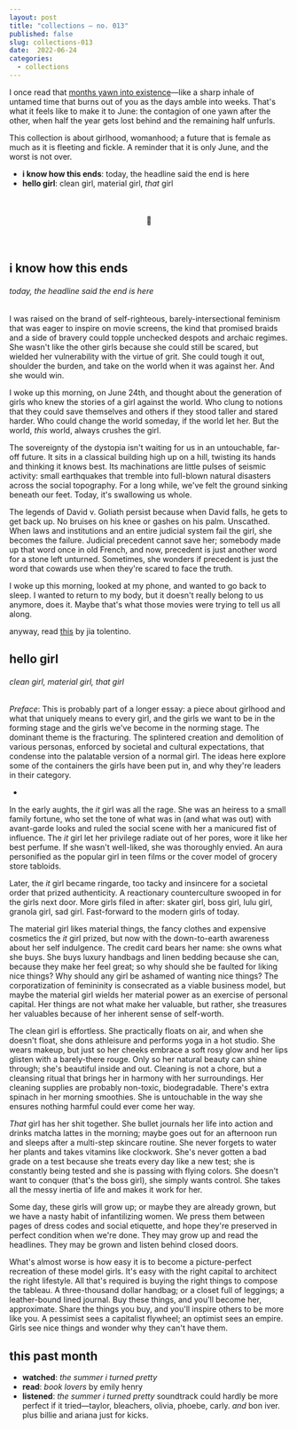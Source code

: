 ```yaml
---
layout: post
title: "collections — no. 013"
published: false
slug: collections-013
date:  2022-06-24
categories:
  - collections
---
```


I once read that [months yawn into existence](https://inkmagician.tumblr.com/post/155262261071/january-yawns-into-existence-tender-mouthed-raw)—like a sharp inhale of untamed time that burns out of you as the days amble into weeks. That's what it feels like to make it to June: the contagion of one yawn after the other, when half the year gets lost behind and the remaining half unfurls. 

This collection is about girlhood, womanhood; a future that is female as much as it is fleeting and fickle. A reminder that it is only June, and the worst is not over.

- **i know how this ends**: today, the headline said the end is here
- **hello girl**: clean girl, material girl, *that* girl

<br />

<h4 style="text-align:center">💌</h4>

<!--more-->

<br/>

  

## i know how this ends
###### today, the headline said the end is here
I was raised on the brand of self-righteous, barely-intersectional feminism that was eager to inspire on movie screens, the kind that promised braids and a side of bravery could topple unchecked despots and archaic regimes. She wasn't like the other girls because she could still be scared, but wielded her vulnerability with the virtue of grit. She could tough it out, shoulder the burden, and take on the world when it was against her. And she would win. 

I woke up this morning, on June 24th, and thought about the generation of girls who knew the stories of a girl against the world. Who clung to notions that they could save themselves and others if they stood taller and stared harder. Who could change the world someday, if the world let her. But the world, *this* world, always crushes the girl. 

The sovereignty of the dystopia isn't waiting for us in an untouchable, far-off future. It sits in a classical building high up on a hill, twisting its hands and thinking it knows best. Its machinations are little pulses of seismic activity: small earthquakes that tremble into full-blown natural disasters across the social topography. For a long while, we've felt the ground sinking beneath our feet. Today, it's swallowing us whole. 

The legends of David v. Goliath persist because when David falls, he gets to get back up. No bruises on his knee or gashes on his palm. Unscathed. When laws and institutions and an entire judicial system fail the girl, she becomes the failure. Judicial precedent cannot save her; somebody made up that word once in old French, and now, precedent is just another word for a stone left unturned. Sometimes, she wonders if precedent is just the word that cowards use when they're scared to face the truth.

I woke up this morning, looked at my phone, and wanted to go back to sleep. I wanted to return to my body, but it doesn't really belong to us anymore, does it. Maybe that's what those movies were trying to tell us all along.

anyway, read [this](https://www.newyorker.com/magazine/2022/07/04/we-are-not-going-back-to-the-time-before-roe-we-are-going-somewhere-worse) by jia tolentino.


  

## hello girl
###### clean girl, material girl, *that* girl 

*Preface*: This is probably part of a longer essay: a piece about girlhood and what that uniquely means to every girl, and the girls we want to be in the forming stage and the girls we've become in the norming stage. The dominant theme is the fracturing. The splintered creation and demolition of various personas, enforced by societal and cultural expectations, that condense into the palatable version of a normal girl. The ideas here explore some of the containers the girls have been put in, and why they're leaders in their category.

-

In the early aughts, the *it* girl was all the rage. She was an heiress to a small family fortune, who set the tone of what was in (and what was out) with avant-garde looks and ruled the social scene with her a manicured fist of influence. The *it* girl let her privilege radiate out of her pores, wore it like her best perfume. If she wasn't well-liked, she was thoroughly envied. An aura personified as the popular girl in teen films or the cover model of grocery store tabloids. 

Later, the *it* girl became ringarde, too tacky and insincere for a societal order that prized authenticity. A reactionary counterculture swooped in for the girls next door. More girls filed in after: skater girl, boss girl, lulu girl, granola girl, sad girl. Fast-forward to the modern girls of today. 

The material girl likes material things, the fancy clothes and expensive cosmetics the *it* girl prized, but now with the down-to-earth awareness about her self indulgence. The credit card bears her name: she owns what she buys. She buys luxury handbags and linen bedding because she can, because they make her feel great; so why should she be faulted for liking nice things? Why should any girl be ashamed of wanting nice things? The corporatization of femininity is consecrated as a viable business model, but  maybe the material girl wields her material power as an exercise of personal capital. Her things are not what make her valuable, but rather, she treasures her valuables because of her inherent sense of self-worth. 

The clean girl is effortless. She practically floats on air, and when she doesn't float, she dons athleisure and performs yoga in a hot studio. She wears makeup, but just so her cheeks embrace a soft rosy glow and her lips glisten with a barely-there rouge. Only so her natural beauty can shine through; she's beautiful inside and out. Cleaning is not a chore, but a cleansing ritual that brings her in harmony with her surroundings. Her cleaning supplies are probably non-toxic, biodegradable. There's extra spinach in her morning smoothies. She is untouchable in the way she ensures nothing harmful could ever come her way.

*That* girl has her shit together. She bullet journals her life into action and drinks matcha lattes in the morning; maybe goes out for an afternoon run and sleeps after a multi-step skincare routine. She never forgets to water her plants and takes vitamins like clockwork. She's never gotten a bad grade on a test because she treats every day like a new test; she is constantly being tested and she is passing with flying colors. She doesn't want to conquer (that's the boss girl), she simply wants control. She takes all the messy inertia of life and makes it work for her. 

Some day, these girls will grow up; or maybe they are already grown, but we have a nasty habit of infantilizing women. We press them between pages of dress codes and social etiquette, and hope they're preserved in perfect condition when we're done. They may grow up and read the headlines. They may be grown and listen behind closed doors. 

What's almost worse is how easy it is to become a picture-perfect recreation of these model girls. It's easy with the right capital to architect the right lifestyle. All that's required is buying the right things to compose the tableau. A three-thousand dollar handbag; or a closet full of leggings; a leather-bound lined journal. Buy these things, and you'll become her, approximate. Share the things you buy, and you'll inspire others to be more like you. A pessimist sees a capitalist flywheel; an optimist sees an empire. Girls see nice things and wonder why they can't have them.


## this past month

-   **watched**: *the summer i turned pretty*
-   **read**: *book lovers* by emily henry
-   **listened**: *the summer i turned pretty* soundtrack could hardly be more perfect if it tried—taylor, bleachers, olivia, phoebe, carly. *and* bon iver. plus billie and ariana just for kicks.